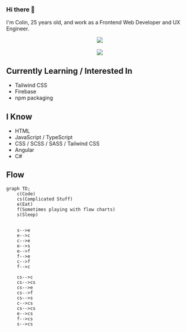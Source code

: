 ### Hi there 👋
I'm Colin, 25 years old, and work as a Frontend Web Developer and UX Engineer.

<div align="center">
  <img align="center" src="https://github-readme-stats.vercel.app/api?username=colfin-96&count_private=true&show_icons=true&include_all_commits=true&theme=radical">
  <br><br>
  <img align="center" src="https://github-readme-stats.vercel.app/api/top-langs/?username=colfin-96&layout=compact&theme=radical">
</div>

<!--
**colfin-96/colfin-96** is a ✨ _special_ ✨ repository because its `README.md` (this file) appears on your GitHub profile.

Here are some ideas to get you started:

- 🔭 I’m currently working on ...
- 🌱 I’m currently learning ...
- 👯 I’m looking to collaborate on ...
- 🤔 I’m looking for help with ...
- 💬 Ask me about ...
- 📫 How to reach me: ...
- 😄 Pronouns: ...
- ⚡ Fun fact: ...
-->

## Currently Learning / Interested In
- Tailwind CSS
- Firebase
- npm packaging

## I Know
- HTML
- JavaScript / TypeScript
- CSS / SCSS / SASS / Tailwind CSS
- Angular
- C#

## Flow
```mermaid
graph TD;
    c(Code)
    cs(Complicated Stuff)
    e(Eat)
    f(Sometimes playing with flow charts)
    s(Sleep)

    
    s-->e
    e-->c
    c-->e
    e-->s
    e-->f
    f-->e
    c-->f
    f-->c

    cs-->c
    cs-->cs
    cs-->e
    cs-->f
    cs-->s
    c-->cs
    cs-->cs
    e-->cs
    f-->cs
    s-->cs
```
